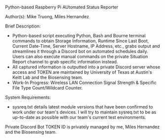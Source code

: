Python-based Raspberry Pi AUtomated Status Reporter

Author(s): Mike Truong, Miles Hernandez


Brief Description:
- Python-based script executing Python, Bash and Bourne terminal commands to obtain Storage Information, Runtime Since Last Boot, Current Date-Time, Server Hostname, IP Address, etc., grabs output and streamlines it through a Discord bot on automated schedules daily. Users can also execute manual commands on the private Situation Report channel to grab specific information instead.
- All captured information is outputted into a private Discord server whose access and TOKEN are maintained by University of Texas at Austin's Keitt Lab and the Biosensing team.
- Work-In Progress: Wireless LAN Connection Signal Strength & Specific File Type Count/Wildcard Counter.

System Requirements:
- sysreq.txt details latest module versions that have been confirmed to work under our team's devices. I will try to maintain sysreq.txt to be as up-to-date as possible with our team's current test environments.

Private Discord Bot TOKEN ID is privately managed by me, Miles Hernandez and the Biosensing team.
